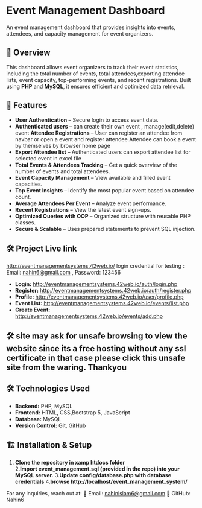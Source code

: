 # Event Management Dashboard

An event management dashboard that provides insights into events, attendees, and capacity management for event organizers.

## 📌 Overview

This dashboard allows event organizers to track their event statistics, including the total number of events, total attendees,exporting attendee lists, event capacity, top-performing events, and recent registrations. Built using **PHP** and **MySQL**, it ensures efficient and optimized data retrieval.

## 🚀 Features

- **User Authentication** – Secure login to access event data.
- **Authenticated users** – can create their own event , manage(edit,delete) event
  **Attendee Registrations** – User can register an attendee from navbar or open a event and register attendee.Attendee can book a event by themselves by browser home page
 - **Export Attendee list** – Authenticated users can export attendee list for selected event in excel file
- **Total Events & Attendees Tracking** – Get a quick overview of the number of events and total attendees.
- **Event Capacity Management** – View available and filled event capacities.
- **Top Event Insights** – Identify the most popular event based on attendee count.
- **Average Attendees Per Event** – Analyze event performance.
- **Recent Registrations** – View the latest event sign-ups.
- **Optimized Queries with OOP** – Organized structure with reusable PHP classes.
- **Secure & Scalable** – Uses prepared statements to prevent SQL injection.

## 🛠️ Project Live link

http://eventmanagementsystems.42web.io/
login credential for testing : Email: nahin6@gmail.com , Password: 123456

- **Login:** http://eventmanagementsystems.42web.io/auth/login.php
- **Register:** http://eventmanagementsystems.42web.io/auth/register.php
- **Profile:** http://eventmanagementsystems.42web.io/user/profile.php
- **Event List:** http://eventmanagementsystems.42web.io/events/list.php
- **Create Event:** http://eventmanagementsystems.42web.io/events/add.php

## 🛠️ site may ask for unsafe browsing to view the website since its a free hosting without any ssl certificate in that case please click this unsafe site from the waring. Thankyou


## 🛠️ Technologies Used

- **Backend:** PHP, MySQL
- **Frontend:** HTML, CSS,Bootstrap 5, JavaScript
- **Database:** MySQL
- **Version Control:** Git, GitHub

## 🏗️ Installation & Setup

1. **Clone the repository in xamp htdocs folder**  
   2.**Import event_management.sql (provided in the repo) into your MySQL server.** 3.**Update config/database.php with database credentials** 4.**browse http://localhost/event_management_system/**

For any inquiries, reach out at:
📧 Email: nahinislam6@gmail.com
🐙 GitHub: Nahin6
